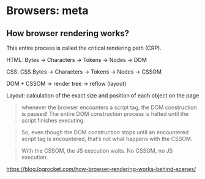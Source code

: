 # Browsers: meta

## How browser rendering works?

This entire process is called the critical rendering path (CRP).

HTML: Bytes -> Characters -> Tokens -> Nodes -> DOM

CSS: CSS Bytes -> Characters -> Tokens -> Nodes -> CSSOM

DOM + CSSOM -> render tree -> reflow (layout)

Layout: calculation of the exact size and position of each object on the page

> whenever the browser encounters a script tag, the DOM construction is paused! The entire DOM construction process is halted until the script finishes executing.

> So, even though the DOM construction stops until an encountered script tag is encountered, that’s not what happens with the CSSOM.

> With the CSSOM, the JS execution waits. No CSSOM, no JS execution.

https://blog.logrocket.com/how-browser-rendering-works-behind-scenes/
